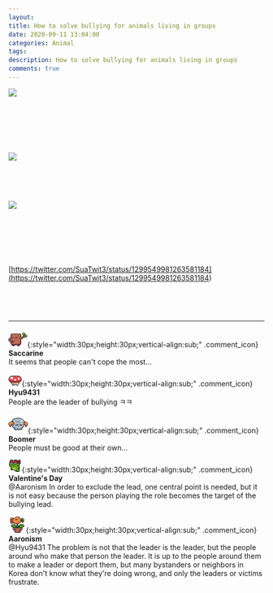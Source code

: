 ```yaml
---
layout: 
title: How to solve bullying for animals living in groups
date: 2020-09-11 13:04:00
categories: Animal
tags: 
description: How to solve bullying for animals living in groups
comments: true
---
```


![](https://blog.kakaocdn.net/dn/bmZ4Ep/btqH4tzIkw3/hC91j4it6wmylKjet8V6rK/img.jpg)

​

​

​

![](https://blog.kakaocdn.net/dn/c5GW2F/btqH3CDRYS6/WCZKfAYEgXBN7duI70VGM0/img.jpg)

​

​

![](https://blog.kakaocdn.net/dn/bEunIu/btqIdsmbwWb/qRgVYkxIzqEKbhO1fE3bhK/img.jpg)

​

​

​

[https://twitter.com/SuaTwit3/status/1299549981263581184](<https://twitter.com/SuaTwit3/status/1299549981263581184>)

​

​

* * *

![comment](/assets/character/trunk.png){:style="width:30px;height:30px;vertical-align:sub;" .comment_icon} **Saccarine**  
It seems that people can't cope the most...   
  
![comment](/assets/character/mushroom.png){:style="width:30px;height:30px;vertical-align:sub;" .comment_icon} **Hyu9431**  
People are the leader of bullying ㅋㅋ   
  
![comment](/assets/character/skull.png){:style="width:30px;height:30px;vertical-align:sub;" .comment_icon} **Boomer**  
People must be good at their own...   
  
![comment](/assets/character/frog.png){:style="width:30px;height:30px;vertical-align:sub;" .comment_icon} **Valentine's Day**  
@Aaronism In order to exclude the lead, one central point is needed, but it is not easy because the person playing the role becomes the target of the bullying lead.  
  
![comment](/assets/character/plant.png){:style="width:30px;height:30px;vertical-align:sub;" .comment_icon} **Aaronism**  
@Hyu9431 The problem is not that the leader is the leader, but the people around who make that person the leader. It is up to the people around them to make a leader or deport them, but many bystanders or neighbors in Korea don't know what they're doing wrong, and only the leaders or victims frustrate.  
  

